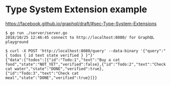 # Type System Extension example

https://facebook.github.io/graphql/draft/#sec-Type-System-Extensions

```
$ go run ./server/server.go
2018/10/25 12:46:45 connect to http://localhost:8080/ for GraphQL playground

$ curl -X POST 'http://localhost:8080/query' --data-binary '{"query":"{ todos { id text state verified } }"}'
{"data":{"todos":[{"id":"Todo:1","text":"Buy a cat food","state":"NOT_YET","verified":false},{"id":"Todo:2","text":"Check cat water","state":"DONE","verified":true},{"id":"Todo:3","text":"Check cat meal","state":"DONE","verified":true}]}}
```
